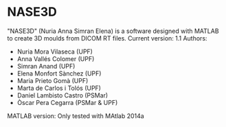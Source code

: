 # NASE3D
"NASE3D" (Nuria Anna Simran Elena) is a software designed with MATLAB to create 3D moulds from DICOM RT files.
Current version: 1.1
Authors:
- Nuria Mora Vilaseca (UPF)
- Anna Vallés Colomer (UPF)
- Simran Anand (UPF)
- Elena Monfort Sànchez (UPF)
- Maria Prieto Gomà (UPF)
- Marta de Carlos i Tolós (UPF)
- Daniel Lambisto Castro (PSMar)
- Òscar Pera Cegarra (PSMar & UPF)

MATLAB version: Only tested with MAtlab 2014a
